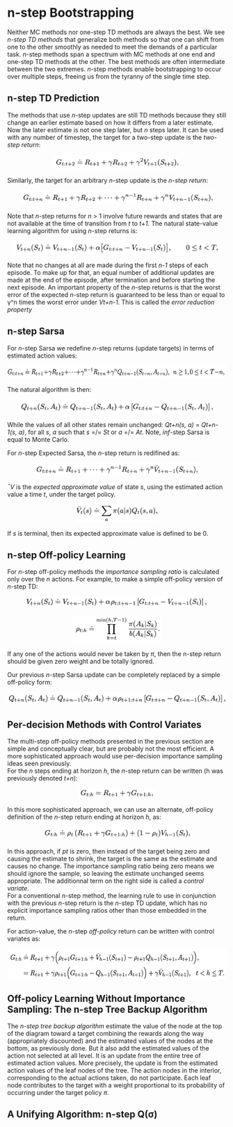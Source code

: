 # n-step Bootstrapping

Neither MC methods nor one-step TD methods are always the best. We see *n-step
TD methods* that generalize both methods so that one can shift from one to the 
other smoothly as needed to meet the demands of a particular task. *n*-step 
methods span a spectrum with MC methods at one end and one-step TD methods at 
the other. The best methods are often intermediate between the two extremes.
*n*-step methods enable bootstrapping to occur over multiple steps, freeing us
from the tyranny of the single time step.

## n-step TD Prediction

The methods that use *n*-step updates are still TD methods because they still 
change an earlier estimate based on how it differs from a later estimate. Now 
the later estimate is not one step later, but *n* steps later. It can be used
with any number of timestep, the target for a two-step update is the *two-step
return*:

<p align="center">
<img
src="https://github.com/vdouet/Reinforcement-Learning/blob/master/Reinforcement%20Learning%20Specialization%20-%20Alberta%20University%20/Images/2stepreturn.png"
alt="Update rule" title="Update rule" width="294" height="34" />
</p>

Similarly, the target for an arbitrary *n*-step update is the *n-step return*:

<p align="center">
<img
src="https://github.com/vdouet/Reinforcement-Learning/blob/master/Reinforcement%20Learning%20Specialization%20-%20Alberta%20University%20/Images/nstepreturn.png"
alt="Update rule" title="Update rule" width="442" height="34" />
</p>

Note that *n*-step returns for *n* > 1 involve future rewards and states that 
are not available at the time of transition from *t* to *t+1*. The natural 
state-value learning algorithm for using *n*-step returns is:

<p align="center">
<img
src="https://github.com/vdouet/Reinforcement-Learning/blob/master/Reinforcement%20Learning%20Specialization%20-%20Alberta%20University%20/Images/vnstep.png"
alt="Update rule" title="Update rule" width="481" height="31" />
</p>

Note that no changes at all are made during the first *n-1* steps of each 
episode. To make up for that, an equal number of additional updates are made at
the end of the episode, after termination and before starting the next episode.
An important property of the *n*-step returns is that the worst error of the 
expected *n*-step return is guaranteed to be less than or equal to γ^n times 
the worst error under *Vt+n-1*. This is called the *error reduction property*

## n-step Sarsa

For *n*-step Sarsa we redefine *n*-step returns (update targets) in terms of 
estimated action values:

<p align="center">
<img
src="https://github.com/vdouet/Reinforcement-Learning/blob/master/Reinforcement%20Learning%20Specialization%20-%20Alberta%20University%20/Images/nsarsaupdate.png"
alt="Update rule" title="Update rule" width="623" height="30" />
</p>

The natural algorithm is then:

<p align="center">
<img
src="https://github.com/vdouet/Reinforcement-Learning/blob/master/Reinforcement%20Learning%20Specialization%20-%20Alberta%20University%20/Images/nstepsarsaq.png"
alt="Update rule" title="Update rule" width="449" height="33" />
</p>

While the values of all other states remain unchanged: *Qt+n(s, a)* = 
*Qt+n-1(s, a)*, for all *s*, *a* such that *s* =/= *St* or *a* =/= *At*.
Note, *inf*-step Sarsa is equal to Monte Carlo.

For *n*-step Expected Sarsa, the *n*-step return is redifined as:

<p align="center">
<img
src="https://github.com/vdouet/Reinforcement-Learning/blob/master/Reinforcement%20Learning%20Specialization%20-%20Alberta%20University%20/Images/nstepexpectedsarsaq.png"
alt="Update rule" title="Update rule" width="379" height="30" />
</p>

*¯V* is the *expected approximate value* of state *s*, using the estimated 
action value a time *t*, under the target policy.

<p align="center">
<img
src="https://github.com/vdouet/Reinforcement-Learning/blob/master/Reinforcement%20Learning%20Specialization%20-%20Alberta%20University%20/Images/vnexpectedsarsa.png"
alt="Update rule" title="Update rule" width="189" height="42" />
</p>

If *s* is terminal, then its expected approximate value is defined to be 0.

## n-step Off-policy Learning

For *n*-step off-policy methods the *importance sampling ratio* is calculated 
only over the *n* actions. For example, to make a simple off-policy version of 
*n*-step TD:

<p align="center">
<img
src="https://github.com/vdouet/Reinforcement-Learning/blob/master/Reinforcement%20Learning%20Specialization%20-%20Alberta%20University%20/Images/offpolicynsteptd.png"
alt="Update rule" title="Update rule" width="421" height="27" />
</p>
<p align="center">
<img
src="https://github.com/vdouet/Reinforcement-Learning/blob/master/Reinforcement%20Learning%20Specialization%20-%20Alberta%20University%20/Images/offpolicynsteptd2.png"
alt="Update rule" title="Update rule" width="206" height="63" />
</p>

If any one of the actions would never be taken by *π*, then the n-step return 
should be given zero weight and be totally ignored. 

Our previous *n*-step Sarsa update can be completely replaced by a simple 
off-policy form:

<p align="center">
<img
src="https://github.com/vdouet/Reinforcement-Learning/blob/master/Reinforcement%20Learning%20Specialization%20-%20Alberta%20University%20/Images/nstepsarsaoffpolicy.png"
alt="Update rule" title="Update rule" width="506" height="30" />
</p>

## Per-decision Methods with Control Variates

The multi-step off-policy methods presented in the previous section are simple
and conceptually clear, but are probably not the most efficient. A more 
sophisticated approach would use per-decision importance sampling ideas seen
previously.  
For the *n* steps ending at horizon *h*, the *n*-step return can be written (h
was previously denoted *t+n*):

<p align="center">
<img
src="https://github.com/vdouet/Reinforcement-Learning/blob/master/Reinforcement%20Learning%20Specialization%20-%20Alberta%20University%20/Images/nstepreturnh.png"
alt="Update rule" title="Update rule" width="176" height="24" />
</p>

In this more sophisticated approach, we can use an alternate, off-policy 
definition of the *n*-step return ending at horizon *h*, as:

<p align="center">
<img
src="https://github.com/vdouet/Reinforcement-Learning/blob/master/Reinforcement%20Learning%20Specialization%20-%20Alberta%20University%20/Images/nstepperdecision.png"
alt="Update rule" title="Update rule" width="340" height="31" />
</p>

In this approach, if *pt* is zero, then instead of the target being zero and 
causing the estimate to shrink, the target is the same as the estimate and 
causes no change. The importance sampling ratio being zero means we should 
ignore the sample, so leaving the estimate unchanged seems appropriate. The
additionnal term on the right side is called a *control variate*.  
For a conventional *n*-step method, the learning rule to use in conjunction
with the previous *n*-step return is the *n*-step TD update, which has no 
explicit importance sampling ratios other than those embedded in the return.

For action-value, the *n*-step *off-policy* return can be written with control
variates as:

<p align="center">
<img
src="https://github.com/vdouet/Reinforcement-Learning/blob/master/Reinforcement%20Learning%20Specialization%20-%20Alberta%20University%20/Images/offpolicyreturncontrolvariates.png"
alt="Update rule" title="Update rule" width="573" height="70" />
</p>

## Off-policy Learning Without Importance Sampling: The n-step Tree Backup Algorithm

The *n-step tree backup algorithm* estimate the value of the node at the top of
the diagram toward a target combining the rewards along the way (appropriately 
discounted) and the estimated values of the nodes at the bottom, as previously
done. But it also add the estimated values of the action not selected at all 
level. It is an update from the entire tree of estimated action values. More 
precisely, the update is from the estimated action values of the leaf nodes of 
the tree. The action nodes in the interior, corresponding to the actual actions
taken, do not participate. Each leaf node contributes to the target with a 
weight proportional to its probability of occurring under the target policy
*π*.

## A Unifying Algorithm: n-step Q(σ)

